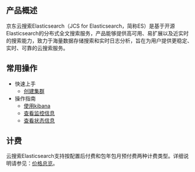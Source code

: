 ## 产品概述
京东云搜索Elasticsearch（JCS for Elasticsearch，简称ES）是基于开源Elasticsearch的分布式全文搜索服务，产品能够提供高可用、易扩展以及近实时的搜索能力，致力于海量数据存储搜索和实时日志分析，旨在为用户提供更稳定、实时、可靠的云搜索服务。

## 常用操作

- 快速上手
	- [创建集群](../Getting-Started/Create-ES.md)
- 操作指南
	- [使用kibana](../Best-Practices/using_kibana.md)
	- [查看监控信息](../Operation-Guide/Monitoring.md)
	- [查看状态信息](../Operation-Guide/status.md)


## 计费
云搜索Elasticsearch支持按配置后付费和包年包月预付费两种计费类型。详细说明请参见：[价格总览](../Pricing/Price-Overview.md)。
